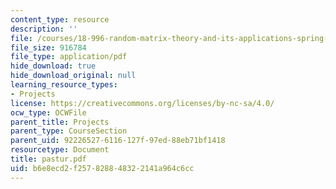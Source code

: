 ```yaml
---
content_type: resource
description: ''
file: /courses/18-996-random-matrix-theory-and-its-applications-spring-2004/b6e8ecd2f257828848322141a964c6cc_pastur.pdf
file_size: 916784
file_type: application/pdf
hide_download: true
hide_download_original: null
learning_resource_types:
- Projects
license: https://creativecommons.org/licenses/by-nc-sa/4.0/
ocw_type: OCWFile
parent_title: Projects
parent_type: CourseSection
parent_uid: 92226527-6116-127f-97ed-88eb71bf1418
resourcetype: Document
title: pastur.pdf
uid: b6e8ecd2-f257-8288-4832-2141a964c6cc
---
```

